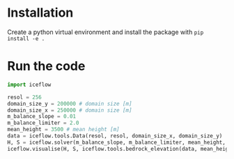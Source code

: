 # Installation
Create a python virtual environment and install the package with ```pip install -e .```

# Run the code

```python
import iceflow

resol = 256
domain_size_y = 200000 # domain size [m]
domain_size_x = 250000 # domain size [m]
m_balance_slope = 0.01
m_balance_limiter = 2.0
mean_height = 3500 # mean height [m]
data = iceflow.tools.Data(resol, resol, domain_size_x, domain_size_y)
H, S = iceflow.solver(m_balance_slope, m_balance_limiter, mean_height, data)
iceflow.visualise(H, S, iceflow.tools.bedrock_elevation(data, mean_height), data.xc, data.yc)
```
